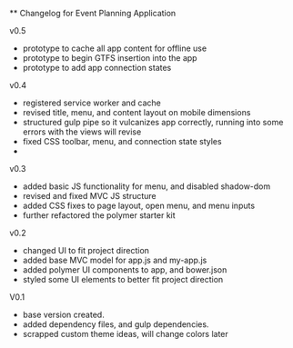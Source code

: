 ** Changelog for Event Planning Application

v0.5
- prototype to cache all app content for offline use
- prototype to begin GTFS insertion into the app
- prototype to add app connection states

v0.4
- registered service worker and cache
- revised title, menu, and content layout on mobile dimensions
- structured gulp pipe so it vulcanizes app correctly, running into some errors with the views will revise
- fixed CSS toolbar, menu, and connection state styles
- 

v0.3
- added basic JS functionality for menu, and disabled shadow-dom
- revised and fixed MVC JS structure
- added CSS fixes to page layout, open menu, and menu inputs
- further refactored the polymer starter kit

v0.2
- changed UI to fit project direction
- added base MVC model for app.js and my-app.js
- added polymer UI components to app, and bower.json
- styled some UI elements to better fit project direction

V0.1
- base version created.
- added dependency files, and gulp dependencies.
- scrapped custom theme ideas, will change colors later